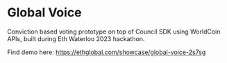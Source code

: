 # Global Voice

Conviction based voting prototype on top of Council SDK using WorldCoin APIs, built during Eth Waterloo 2023 hackathon. 


Find demo here: https://ethglobal.com/showcase/global-voice-2s7sg
